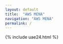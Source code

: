 ```yaml
---
layout: default
title:  "AWS MENA"
navigation: "AWS MENA"
permalink: /
---
```



<!-- {% include header.html %} -->
{% include uae24.html %}
<!-- {% include footer.html %} -->

